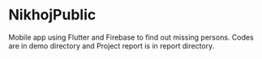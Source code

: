 # NikhojPublic
Mobile app using Flutter and Firebase to find out missing persons.
Codes are in demo directory and Project report is in report directory.
